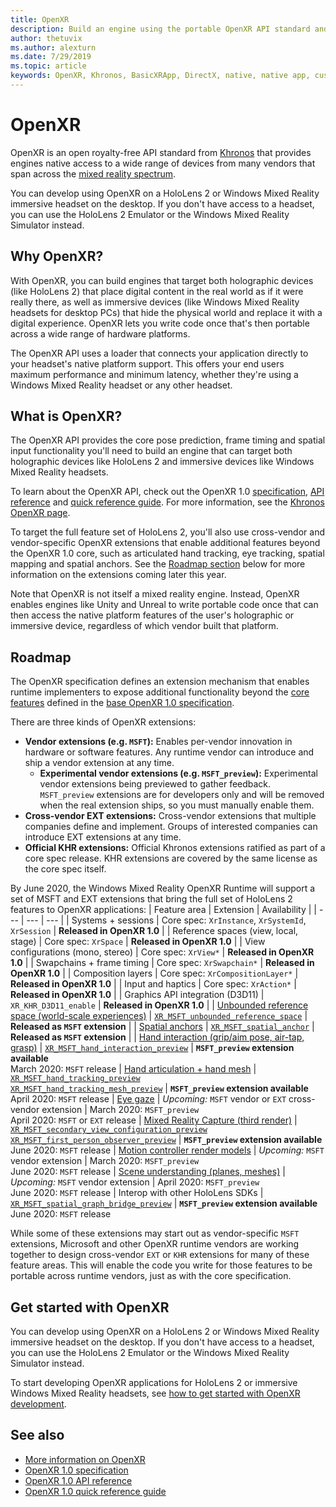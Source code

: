 ```yaml
---
title: OpenXR
description: Build an engine using the portable OpenXR API standard and deploy it to Windows Mixed Reality and HoloLens 2 headsets.
author: thetuvix
ms.author: alexturn
ms.date: 7/29/2019
ms.topic: article
keywords: OpenXR, Khronos, BasicXRApp, DirectX, native, native app, custom engine, middleware
---
```




# OpenXR

OpenXR is an open royalty-free API standard from <a href="https://www.khronos.org/" target="_blank">Khronos</a> that provides engines native access to a wide range of devices from many vendors that span across the [mixed reality spectrum](mixed-reality.md).

You can develop using OpenXR on a HoloLens 2 or Windows Mixed Reality immersive headset on the desktop.  If you don't have access to a headset, you can use the HoloLens 2 Emulator or the Windows Mixed Reality Simulator instead.

## Why OpenXR?

With OpenXR, you can build engines that target both holographic devices (like HoloLens 2) that place digital content in the real world as if it were really there, as well as immersive devices (like Windows Mixed Reality headsets for desktop PCs) that hide the physical world and replace it with a digital experience.  OpenXR lets you write code once that's then portable across a wide range of hardware platforms.

The OpenXR API uses a loader that connects your application directly to your headset's native platform support.  This offers your end users maximum performance and minimum latency, whether they're using a Windows Mixed Reality headset or any other headset.

## What is OpenXR?

The OpenXR API provides the core pose prediction, frame timing and spatial input functionality you'll need to build an engine that can target both holographic devices like HoloLens 2 and immersive devices like Windows Mixed Reality headsets.

To learn about the OpenXR API, check out the OpenXR 1.0 <a href="https://www.khronos.org/registry/OpenXR/specs/1.0/html/xrspec.html" target="_blank">specification</a>, <a href="https://www.khronos.org/registry/OpenXR/specs/1.0/man/html/openxr.html" target="_blank">API reference</a> and <a href="https://www.khronos.org/files/openxr-10-reference-guide.pdf" target="_blank">quick reference guide</a>.  For more information, see the <a href="https://www.khronos.org/openxr/" target="_blank">Khronos OpenXR page</a>.

To target the full feature set of HoloLens 2, you'll also use cross-vendor and vendor-specific OpenXR extensions that enable additional features beyond the OpenXR 1.0 core, such as articulated hand tracking, eye tracking, spatial mapping and spatial anchors.  See the [Roadmap section](#roadmap) below for more information on the extensions coming later this year.

Note that OpenXR is not itself a mixed reality engine.  Instead, OpenXR enables engines like Unity and Unreal to write portable code once that can then access the native platform features of the user's holographic or immersive device, regardless of which vendor built that platform.

## Roadmap

The OpenXR specification defines an extension mechanism that enables runtime implementers to expose additional functionality beyond the [core features](#what-is-openxr) defined in the <a href="https://www.khronos.org/registry/OpenXR/specs/1.0/html/xrspec.html" target="_blank">base OpenXR 1.0 specification</a>.

There are three kinds of OpenXR extensions:
* **Vendor extensions (e.g. `MSFT`):** Enables per-vendor innovation in hardware or software features.  Any runtime vendor can introduce and ship a vendor extension at any time.
  * **Experimental vendor extensions (e.g. `MSFT_preview`):** Experimental vendor extensions being previewed to gather feedback.  `MSFT_preview` extensions are for developers only and will be removed when the real extension ships, so you must manually enable them.
* **Cross-vendor EXT extensions:** Cross-vendor extensions that multiple companies define and implement.  Groups of interested companies can introduce EXT extensions at any time.
* **Official KHR extensions:** Official Khronos extensions ratified as part of a core spec release.  KHR extensions are covered by the same license as the core spec itself.

By June 2020, the Windows Mixed Reality OpenXR Runtime will support a set of MSFT and EXT extensions that bring the full set of HoloLens 2 features to OpenXR applications:
| Feature area | Extension | Availability |
| --- | --- | --- |
| Systems + sessions | Core spec: `XrInstance`, `XrSystemId`, `XrSession` | **Released in OpenXR 1.0** |
| Reference spaces (view, local, stage) | Core spec: `XrSpace` | **Released in OpenXR 1.0** |
| View configurations (mono, stereo) | Core spec: `XrView*` | **Released in OpenXR 1.0** |
| Swapchains + frame timing | Core spec: `XrSwapchain*` | **Released in OpenXR 1.0** |
| Composition layers | Core spec: `XrCompositionLayer*` | **Released in OpenXR 1.0** |
| Input and haptics | Core spec: `XrAction*` | **Released in OpenXR 1.0** |
| Graphics API integration (D3D11) | `XR_KHR_D3D11_enable` | **Released in OpenXR 1.0** |
| [Unbounded reference space (world-scale experiences)](coordinate-systems.md#building-a-world-scale-experience) | [`XR_MSFT_unbounded_reference_space`](https://www.khronos.org/registry/OpenXR/specs/1.0/html/xrspec.html#XR_MSFT_unbounded_reference_space) | **Released as `MSFT` extension** |
| [Spatial anchors](spatial-anchors.md) | [`XR_MSFT_spatial_anchor`](https://www.khronos.org/registry/OpenXR/specs/1.0/html/xrspec.html#XR_MSFT_spatial_anchor) | **Released as `MSFT` extension** |
| [Hand interaction (grip/aim pose, air-tap, grasp)](hands-and-tools.md) | [`XR_MSFT_hand_interaction_preview`](https://microsoft.github.io/OpenXR-MixedReality/openxr_preview/specs/openxr.html#XR_MSFT_hand_interaction_preview) | **`MSFT_preview` extension available**<br />March 2020: `MSFT` release
| [Hand articulation + hand mesh](hands-and-tools.md) | [`XR_MSFT_hand_tracking_preview`](https://microsoft.github.io/OpenXR-MixedReality/openxr_preview/specs/openxr.html#XR_MSFT_hand_tracking_preview)<br />[`XR_MSFT_hand_tracking_mesh_preview`](https://microsoft.github.io/OpenXR-MixedReality/openxr_preview/specs/openxr.html#XR_MSFT_hand_tracking_mesh_preview) | **`MSFT_preview` extension available**<br />April 2020: `MSFT` release
| [Eye gaze](eye-tracking.md) | *Upcoming:* `MSFT` vendor or `EXT` cross-vendor extension | March 2020: `MSFT_preview`<br />April 2020: `MSFT` or `EXT` release
| [Mixed Reality Capture (third render)](mixed-reality-capture-for-developers.md#render-from-the-pv-camera-opt-in) | [`XR_MSFT_secondary_view_configuration_preview`](https://microsoft.github.io/OpenXR-MixedReality/openxr_preview/specs/openxr.html#XR_MSFT_secondary_view_configuration_preview)<br />[`XR_MSFT_first_person_observer_preview`](https://microsoft.github.io/OpenXR-MixedReality/openxr_preview/specs/openxr.html#XR_MSFT_first_person_observer_preview) | **`MSFT_preview` extension available**<br />June 2020: `MSFT` release
| [Motion controller render models](motion-controllers.md#rendering-the-motion-controller-model) | *Upcoming:* `MSFT` vendor extension | March 2020: `MSFT_preview`<br />June 2020: `MSFT` release
| [Scene understanding (planes, meshes)](scene-understanding.md) | *Upcoming:* `MSFT` vendor extension | April 2020: `MSFT_preview`<br />June 2020: `MSFT` release
| Interop with other HoloLens SDKs | [`XR_MSFT_spatial_graph_bridge_preview`](https://microsoft.github.io/OpenXR-MixedReality/openxr_preview/specs/openxr.html#XR_MSFT_spatial_graph_bridge_preview) | **`MSFT_preview` extension available**<br />June 2020: `MSFT` release

While some of these extensions may start out as vendor-specific `MSFT` extensions, Microsoft and other OpenXR runtime vendors are working together to design cross-vendor `EXT` or `KHR` extensions for many of these feature areas.  This will enable the code you write for those features to be portable across runtime vendors, just as with the core specification.

## Get started with OpenXR

You can develop using OpenXR on a HoloLens 2 or Windows Mixed Reality immersive headset on the desktop.  If you don't have access to a headset, you can use the HoloLens 2 Emulator or the Windows Mixed Reality Simulator instead.

To start developing OpenXR applications for HoloLens 2 or immersive Windows Mixed Reality headsets, see [how to get started with OpenXR development](openxr-getting-started.md).

## See also

* <a href="https://www.khronos.org/openxr/" target="_blank">More information on OpenXR</a>
* <a href="https://www.khronos.org/registry/OpenXR/specs/1.0/html/xrspec.html" target="_blank">OpenXR 1.0 specification</a>
* <a href="https://www.khronos.org/registry/OpenXR/specs/1.0/man/html/openxr.html" target="_blank">OpenXR 1.0 API reference</a>
* <a href="https://www.khronos.org/files/openxr-10-reference-guide.pdf" target="_blank">OpenXR 1.0 quick reference guide</a>
